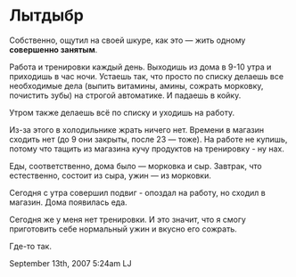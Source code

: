 # Лытдыбр

Собственно, ощутил на своей шкуре, как это — жить одному **совершенно
занятым**.

Работа и тренировки каждый день. Выходишь из дома в 9-10 утра и
приходишь в час ночи. Устаешь так, что просто по списку делаешь все
необходимые дела (выпить витамины, амины, сожрать морковку, почистить
зубы) на строгой автоматике. И падаешь в койку.

Утром также делаешь всё по списку и уходишь на работу.

Из-за этого в холодильнике жрать ничего нет. Времени в магазин сходить
нет (до 9 они закрыты, после 23 — тоже). На работе не купишь, потому что
тащить из магазина кучу продуктов на тренировку - ну нах.

Еды, соответственно, дома было — морковка и сыр. Завтрак, что
естественно, состоит из сыра, ужин — из морковки.

Сегодня с утра совершил подвиг - опоздал на работу, но сходил в магазин.
Дома появилась еда.

Сегодня же у меня нет тренировки. И это значит, что я смогу приготовить
себе нормальный ужин и вкусно его сожрать.

Где-то так.

<span id="timestamp"> September 13th, 2007 5:24am </span> <span
class="tag">LJ</span>
